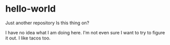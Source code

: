# hello-world
Just another repository
Is this thing on?

I have no idea what I am doing here. I'm not even sure I want to try to figure it out.
I like tacos too.
